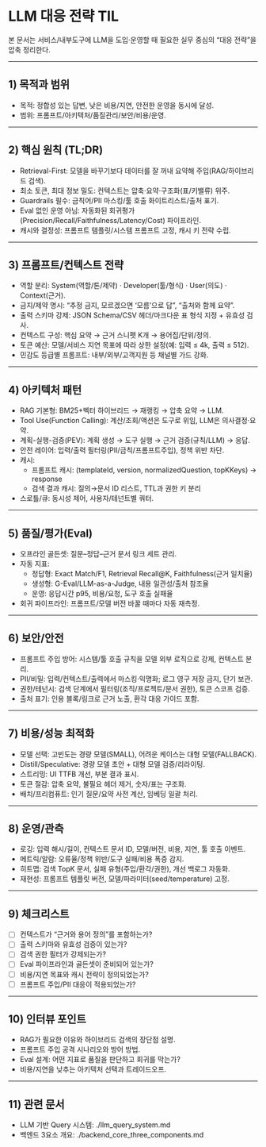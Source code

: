 # LLM 대응 전략 TIL

본 문서는 서비스/내부도구에 LLM을 도입·운영할 때 필요한 실무 중심의 “대응 전략”을 압축 정리한다.

---

## 1) 목적과 범위
- 목적: 정합성 있는 답변, 낮은 비용/지연, 안전한 운영을 동시에 달성.
- 범위: 프롬프트/아키텍처/품질관리/보안/비용/운영.

---

## 2) 핵심 원칙 (TL;DR)
- Retrieval-First: 모델을 바꾸기보다 데이터를 잘 꺼내 요약해 주입(RAG/하이브리드 검색).
- 최소 토큰, 최대 정보 밀도: 컨텍스트는 압축·요약·구조화(표/키밸류) 위주.
- Guardrails 필수: 금칙어/PII 마스킹/툴 호출 화이트리스트/출처 표기.
- Eval 없인 운영 아님: 자동화된 회귀평가(Precision/Recall/Faithfulness/Latency/Cost) 파이프라인.
- 캐시와 결정성: 프롬프트 템플릿/시스템 프롬프트 고정, 캐시 키 전략 수립.

---

## 3) 프롬프트/컨텍스트 전략
- 역할 분리: System(역할/톤/제약) · Developer(툴/형식) · User(의도) · Context(근거).
- 금지/제약 명시: “추정 금지, 모르겠으면 ‘모름’으로 답”, “출처와 함께 요약”.
- 출력 스키마 강제: JSON Schema/CSV 헤더/마크다운 표 형식 지정 + 유효성 검사.
- 컨텍스트 구성: 핵심 요약 → 근거 스니펫 K개 → 용어집/단위/정의.
- 토큰 예산: 모델/서비스 지연 목표에 따라 상한 설정(예: 입력 ≤ 4k, 출력 ≤ 512).
- 민감도 등급별 프롬프트: 내부/외부/고객지원 등 채널별 가드 강화.

---

## 4) 아키텍처 패턴
- RAG 기본형: BM25+벡터 하이브리드 → 재랭킹 → 압축 요약 → LLM.
- Tool Use(Function Calling): 계산/조회/액션은 도구로 위임, LLM은 의사결정·요약.
- 계획-실행-검증(PEV): 계획 생성 → 도구 실행 → 근거 검증(규칙/LLM) → 응답.
- 안전 레이어: 입력/출력 필터링(PII/금칙/프롬프트주입), 정책 위반 차단.
- 캐시: 
  - 프롬프트 캐시: (templateId, version, normalizedQuestion, topKKeys) → response
  - 검색 결과 캐시: 질의→문서 ID 리스트, TTL과 권한 키 분리
- 스로틀/큐: 동시성 제어, 사용자/테넌트별 쿼터.

---

## 5) 품질/평가(Eval)
- 오프라인 골든셋: 질문–정답–근거 문서 링크 세트 관리.
- 자동 지표: 
  - 정답형: Exact Match/F1, Retrieval Recall@K, Faithfulness(근거 일치율)
  - 생성형: G-Eval/LLM-as-a-Judge, 내용 일관성/출처 참조율
  - 운영: 응답시간 p95, 비용/요청, 도구 호출 실패율
- 회귀 파이프라인: 프롬프트/모델 버전 바꿀 때마다 자동 재측정.

---

## 6) 보안/안전
- 프롬프트 주입 방어: 시스템/툴 호출 규칙을 모델 외부 로직으로 강제, 컨텍스트 분리.
- PII/비밀: 입력/컨텍스트/출력에서 마스킹·익명화; 로그 영구 저장 금지, 단기 보관.
- 권한/테넌시: 검색 단계에서 필터링(조직/프로젝트/문서 권한), 토큰 스코프 검증.
- 출처 표기: 인용 블록/링크로 근거 노출, 환각 대응 가이드 포함.

---

## 7) 비용/성능 최적화
- 모델 선택: 고빈도는 경량 모델(SMALL), 어려운 케이스는 대형 모델(FALLBACK).
- Distill/Speculative: 경량 모델 초안 + 대형 모델 검증/리라이팅.
- 스트리밍: UI TTFB 개선, 부분 결과 표시.
- 토큰 절감: 압축 요약, 불필요 헤더 제거, 숫자/표는 구조화.
- 배치/프리컴퓨트: 인기 질문/요약 사전 계산, 임베딩 일괄 처리.

---

## 8) 운영/관측
- 로깅: 입력 해시/길이, 컨텍스트 문서 ID, 모델/버전, 비용, 지연, 툴 호출 이벤트.
- 메트릭/알람: 오류율/정책 위반/도구 실패/비용 폭증 감지.
- 히트맵: 검색 TopK 문서, 실패 유형(주입/환각/권한), 개선 백로그 자동화.
- 재현성: 프롬프트 템플릿 버전, 모델/파라미터(seed/temperature) 고정.

---

## 9) 체크리스트
- [ ] 컨텍스트가 “근거와 용어 정의”를 포함하는가?
- [ ] 출력 스키마와 유효성 검증이 있는가?
- [ ] 검색 권한 필터가 강제되는가?
- [ ] Eval 파이프라인과 골든셋이 준비되어 있는가?
- [ ] 비용/지연 목표와 캐시 전략이 정의되었는가?
- [ ] 프롬프트 주입/PII 대응이 적용되었는가?

---

## 10) 인터뷰 포인트
- RAG가 필요한 이유와 하이브리드 검색의 장단점 설명.
- 프롬프트 주입 공격 시나리오와 방어 방법.
- Eval 설계: 어떤 지표로 품질을 판단하고 회귀를 막는가?
- 비용/지연을 낮추는 아키텍처 선택과 트레이드오프.

---

## 11) 관련 문서
- LLM 기반 Query 시스템: ./llm_query_system.md
- 백엔드 3요소 개요: ./backend_core_three_components.md
